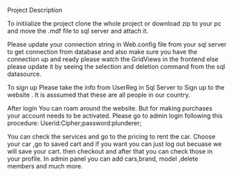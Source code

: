 Project Description

To initiialize the project clone the whole project or download zip to your pc  and move the .mdf file to sql server and attach it.

Please update your connection string in Web.config file from your sql server to get connection from database and also make sure you have the connection up and ready please  watch the GridViews in the frontend else please update it by seeing the selection and deletion command from the sql datasource.  

To sign up Please take the info from UserReg in Sql Server to Sign up to the website . 
It is asssumed that these are all people in our country.

After login You can roam around the website. But for making purchases your account needs to be activated.
Please go to admin login following this procedure:
Userid:Cipher;password:plunderer;

You can check the services and go to the pricing to rent the car.
Choose your car ,go to saved cart and if you want you can just log out becuase we will save your cart.
then checkout and after that you can check those in your profile.
In admin panel you can add cars,brand, model ,delete members and much more.





 

